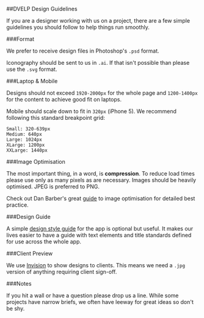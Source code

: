 ##DVELP Design Guidelines

If you are a designer working with us on a project, there are a few simple guidelines you should follow to help things run smoothly. 

###Format

We prefer to receive design files in Photoshop's `.psd` format.

Iconography should be sent to us in `.ai`. If that isn't possible than please use the `.svg` format. 

###Laptop & Mobile

Designs should not exceed `1920-2000px` for the whole page and `1200-1400px` for the content to achieve good fit on laptops.

Mobile should scale down to fit in `320px` (iPhone 5). We recommend following this standard breakpoint grid:

```
Small: 320-639px
Medium: 640px
Large: 1024px
XLarge: 1200px
XXLarge: 1440px
```
###Image Optimisation

The most important thing, in a word, is **compression**. To reduce load times please use only as many pixels as are necessary. Images should be heavily optimised. JPEG is preferred to PNG.  

Check out Dan Barber's great [guide](https://robots.thoughtbot.com/the-complete-guide-to-optimising-web-images) to image optimisation for detailed best practice. 

###Design Guide

A simple [design style guide](https://designschool.canva.com/blog/50-meticulous-style-guides-every-startup-see-launching/) for the app is optional but useful. It makes our lives easier to have a guide with text elements and title standards defined for use across the whole app.


###Client Preview

We use [Invision](https://www.invisionapp.com/) to show designs to clients. This means we need a `.jpg` version of anything requiring client sign-off. 

###Notes

If you hit a wall or have a question please drop us a line. While some projects have narrow briefs, we often have leeway for great ideas so don't be shy. 